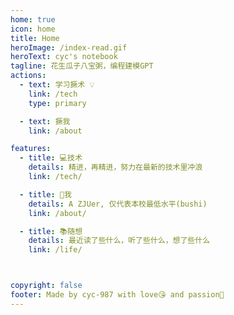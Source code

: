 ```yaml
---
home: true
icon: home
title: Home
heroImage: /index-read.gif
heroText: cyc's notebook
tagline: 花生瓜子八宝粥，编程建模GPT
actions:
  - text: 学习撅术 💡
    link: /tech
    type: primary

  - text: 撅我
    link: /about

features:
  - title: 💻技术
    details: 精进，再精进，努力在最新的技术里冲浪
    link: /tech/

  - title: 🥳我
    details: A ZJUer, 仅代表本校最低水平(bushi)
    link: /about/

  - title: 📚随想
    details: 最近读了些什么，听了些什么，想了些什么
    link: /life/



copyright: false
footer: Made by cyc-987 with love😘 and passion🚀
---
```

